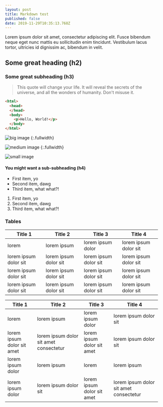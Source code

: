 ```yaml
---
layout: post
title: Markdown test
published: false
date: 2019-11-29T10:35:13.768Z
---
```


Lorem ipsum dolor sit amet, consectetur adipiscing elit. Fusce bibendum neque eget nunc mattis eu sollicitudin enim tincidunt. Vestibulum lacus tortor, ultricies id dignissim ac, bibendum in velit.

## Some great heading (h2)

### Some great subheading (h3)

> This quote will change your life. It will reveal the secrets of the universe, and all the wonders of humanity. Don't misuse it.

```html
<html>
  <head>
  </head>
  <body>
    <p>Hello, World!</p>
  </body>
</html>
```

![big image](https://images.unsplash.com/photo-1547149655-fd2eea6e336d)
{:.fullwidth}

![medium image](https://images.unsplash.com/photo-1547149655-fd2eea6e336d?w=850)
{:.fullwidth}

![small image](https://upload.wikimedia.org/wikipedia/commons/f/f9/Wiktionary_small.svg)

#### You might want a sub-subheading (h4)

- First item, yo
- Second item, dawg
- Third item, what what?!

1. First item, yo
2. Second item, dawg
3. Third item, what what?!

### Tables

Title 1               | Title 2               | Title 3               | Title 4
--------------------- | --------------------- | --------------------- | ---------------------
lorem                 | lorem ipsum           | lorem ipsum dolor     | lorem ipsum dolor sit
lorem ipsum dolor sit | lorem ipsum dolor sit | lorem ipsum dolor sit | lorem ipsum dolor sit
lorem ipsum dolor sit | lorem ipsum dolor sit | lorem ipsum dolor sit | lorem ipsum dolor sit
lorem ipsum dolor sit | lorem ipsum dolor sit | lorem ipsum dolor sit | lorem ipsum dolor sit

Title 1 | Title 2 | Title 3 | Title 4
--- | --- | --- | ---
lorem | lorem ipsum | lorem ipsum dolor | lorem ipsum dolor sit
lorem ipsum dolor sit amet | lorem ipsum dolor sit amet consectetur | lorem ipsum dolor sit amet | lorem ipsum dolor sit
lorem ipsum dolor | lorem ipsum | lorem | lorem ipsum
lorem ipsum dolor | lorem ipsum dolor sit | lorem ipsum dolor sit amet | lorem ipsum dolor sit amet consectetur
